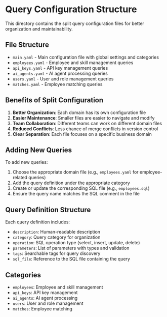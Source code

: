 # Query Configuration Structure

This directory contains the split query configuration files for better organization and maintainability.

## File Structure

- `main.yaml` - Main configuration file with global settings and categories
- `employees.yaml` - Employee and skill management queries
- `api_keys.yaml` - API key management queries
- `ai_agents.yaml` - AI agent processing queries
- `users.yaml` - User and role management queries
- `matches.yaml` - Employee matching queries

## Benefits of Split Configuration

1. **Better Organization**: Each domain has its own configuration file
2. **Easier Maintenance**: Smaller files are easier to navigate and modify
3. **Team Collaboration**: Different teams can work on different domain files
4. **Reduced Conflicts**: Less chance of merge conflicts in version control
5. **Clear Separation**: Each file focuses on a specific business domain

## Adding New Queries

To add new queries:

1. Choose the appropriate domain file (e.g., `employees.yaml` for employee-related queries)
2. Add the query definition under the appropriate category
3. Create or update the corresponding SQL file (e.g., `employees.sql`)
4. Ensure the query name matches the SQL comment in the file

## Query Definition Structure

Each query definition includes:
- `description`: Human-readable description
- `category`: Query category for organization
- `operation`: SQL operation type (select, insert, update, delete)
- `parameters`: List of parameters with types and validation
- `tags`: Searchable tags for query discovery
- `sql_file`: Reference to the SQL file containing the query

## Categories

- `employees`: Employee and skill management
- `api_keys`: API key management
- `ai_agents`: AI agent processing
- `users`: User and role management
- `matches`: Employee matching
